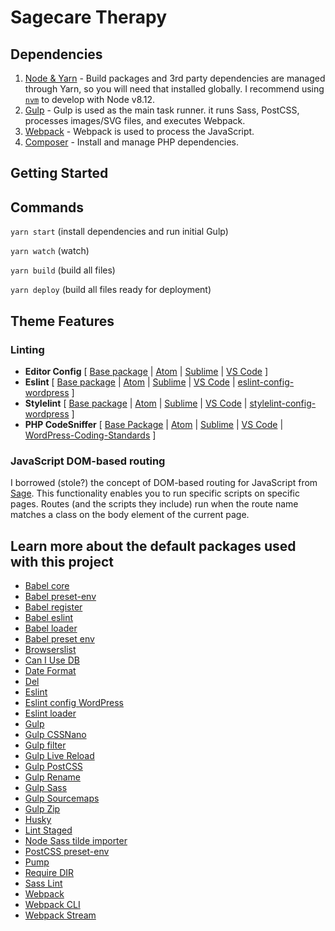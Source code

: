 Sagecare Therapy
=====================

## Dependencies

1. [Node & Yarn](https://yarnpkg.com) - Build packages and 3rd party dependencies are managed through Yarn, so you will need that installed globally. I recommend using [`nvm`](https://github.com/creationix/nvm) to develop with Node v8.12.
2. [Gulp](https://gulpjs.com/) - Gulp is used as the main task runner. it runs Sass, PostCSS, processes images/SVG files, and executes Webpack.
3. [Webpack](https://webpack.js.org/) - Webpack is used to process the JavaScript.
4. [Composer](https://getcomposer.org/) - Install and manage PHP dependencies.

## Getting Started

## Commands

`yarn start` (install dependencies and run initial Gulp)

`yarn watch` (watch)

`yarn build` (build all files)

`yarn deploy` (build all files ready for deployment)

## Theme Features

### Linting
* **Editor Config** [ [Base package](https://editorconfig.org/) | [Atom](https://github.com/sindresorhus/atom-editorconfig) | [Sublime](https://github.com/sindresorhus/editorconfig-sublime) | [VS Code](https://github.com/editorconfig/editorconfig-vscode) ]
* **Eslint** [ [Base package](https://github.com/eslint/eslint) | [Atom](https://github.com/AtomLinter/linter-eslint) | [Sublime](https://github.com/SublimeLinter/SublimeLinter-eslint) | [VS Code](https://github.com/Microsoft/vscode-eslint) | [eslint-config-wordpress](https://www.npmjs.com/package/eslint-config-wordpress) ]
* **Stylelint** [ [Base package](https://github.com/stylelint/stylelint) | [Atom](https://atom.io/packages/linter-stylelint) | [Sublime](https://github.com/SublimeLinter/SublimeLinter-stylelint) | [VS Code](https://github.com/shinnn/vscode-stylelint) | [stylelint-config-wordpress](https://www.npmjs.com/package/stylelint-config-wordpress) ]
* **PHP CodeSniffer** [ [Base Package](https://github.com/squizlabs/PHP_CodeSniffer) | [Atom](https://atom.io/packages/linter-phpcs) | [Sublime](https://github.com/squizlabs/sublime-PHP_CodeSniffer) | [VS Code](https://github.com/ikappas/vscode-phpcs) | [WordPress-Coding-Standards](https://github.com/WordPress-Coding-Standards/WordPress-Coding-Standards) ]

### JavaScript DOM-based routing
I borrowed (stole?) the concept of DOM-based routing for JavaScript from [Sage](https://roots.io/sage/docs/theme-development-and-building/). This functionality enables you to run specific scripts on specific pages. Routes (and the scripts they include) run when the route name matches a class on the body element of the current page.

## Learn more about the default packages used with this project

- [Babel core](https://www.npmjs.com/package/@babel/core)
- [Babel preset-env](https://www.npmjs.com/package/@babel/preset-env)
- [Babel register](https://www.npmjs.com/package/@babel/register)
- [Babel eslint](https://www.npmjs.com/package/babel-eslint)
- [Babel loader](https://www.npmjs.com/package/babel-loader)
- [Babel preset env](https://www.npmjs.com/package/babel-preset-env)
- [Browserslist](https://www.npmjs.com/package/browserslist)
- [Can I Use DB](https://www.npmjs.com/package/caniuse-db)
- [Date Format](https://www.npmjs.com/package/dateformat)
- [Del](https://www.npmjs.com/package/del)
- [Eslint](https://www.npmjs.com/package/eslint)
- [Eslint config WordPress](https://www.npmjs.com/package/eslint-config-wordpress)
- [Eslint loader](https://www.npmjs.com/package/eslint-loader)
- [Gulp](https://www.npmjs.com/package/gulp)
- [Gulp CSSNano](https://www.npmjs.com/package/gulp-cssnano)
- [Gulp filter](https://www.npmjs.com/package/gulp-filter)
- [Gulp Live Reload](https://www.npmjs.com/package/gulp-livereload)
- [Gulp PostCSS](https://www.npmjs.com/package/gulp-postcss)
- [Gulp Rename](https://www.npmjs.com/package/gulp-rename)
- [Gulp Sass](https://www.npmjs.com/package/gulp-sass)
- [Gulp Sourcemaps](https://www.npmjs.com/package/gulp-sourcemaps)
- [Gulp Zip](https://www.npmjs.com/package/gulp-zip)
- [Husky](https://www.npmjs.com/package/husky)
- [Lint Staged](https://www.npmjs.com/package/lint-staged)
- [Node Sass tilde importer](https://www.npmjs.com/package/node-sass-tilde-importer)
- [PostCSS preset-env](https://www.npmjs.com/package/postcss-preset-env)
- [Pump](https://www.npmjs.com/package/pump)
- [Require DIR](https://www.npmjs.com/package/require-dir)
- [Sass Lint](https://www.npmjs.com/package/sass-lint)
- [Webpack](https://www.npmjs.com/package/webpack)
- [Webpack CLI](https://www.npmjs.com/package/webpack-cli)
- [Webpack Stream](https://www.npmjs.com/package/webpack-stream)

